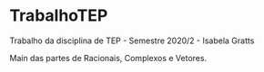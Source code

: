 # TrabalhoTEP
Trabalho da disciplina de TEP - Semestre 2020/2 - Isabela Gratts

Main das partes de Racionais, Complexos e Vetores.
